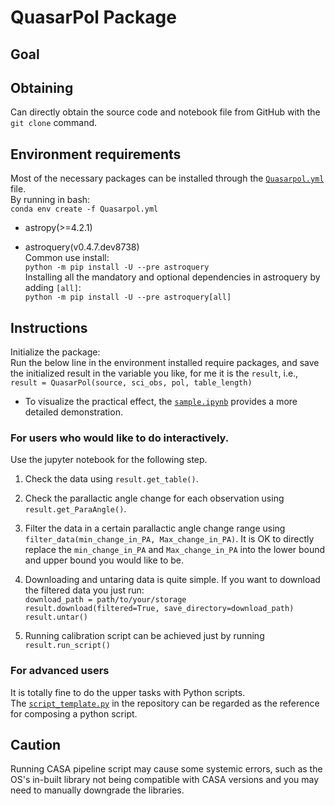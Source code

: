 # QuasarPol Package

## Goal

## Obtaining
Can directly obtain the source code and notebook file from GitHub with the `git clone` command.

## Environment requirements
Most of the necessary packages can be installed through the [`Quasarpol.yml`](https://github.com/peterlai500/QuasarPolarization/blob/main/Quasarpol.yml) file.  
By running in bash:  
`conda env create -f Quasarpol.yml `

- astropy(>=4.2.1)

- astroquery(v0.4.7.dev8738)  
  Common use install:  
  `python -m pip install -U --pre astroquery`  
  Installing all the mandatory and optional dependencies in astroquery by adding `[all]`:  
  `python -m pip install -U --pre astroquery[all]`
## Instructions
Initialize the package:  
Run the below line in the environment installed require packages, and save the initialized result in the variable you like, for me it is the `result`, i.e.,  
`result = QuasarPol(source, sci_obs, pol, table_length)`  

- To visualize the practical effect, the [`sample.ipynb`](https://github.com/peterlai500/QuasarPolarization/blob/main/sample.ipynb) provides a more detailed demonstration.

### For users who would like to do interactively. 
Use the jupyter notebook for the following step.
1. Check the data using `result.get_table()`. 

2. Check the parallactic angle change for each observation using `result.get_ParaAngle()`.

3. Filter the data in a certain parallactic angle change range using  
`filter_data(min_change_in_PA, Max_change_in_PA)`.
It is OK to directly replace the `min_change_in_PA` and `Max_change_in_PA` into the lower bound and upper bound you would like to be.

5. Downloading and untaring data is quite simple. If you want to download the filtered data you just run:  
`download_path = path/to/your/storage`  
`result.download(filtered=True, save_directory=download_path)`  
`result.untar()`
6. Running calibration script can be achieved just by running  
`result.run_script()`

### For advanced users
It is totally fine to do the upper tasks with Python scripts.  
The [`script_template.py`](https://github.com/peterlai500/QuasarPolarization/blob/main/script_template.py) in the repository can be regarded as the reference for composing a python script.

## Caution
Running CASA pipeline script may cause some systemic errors, such as the OS's in-built library not being compatible with CASA versions and you may need to manually downgrade the libraries. 






